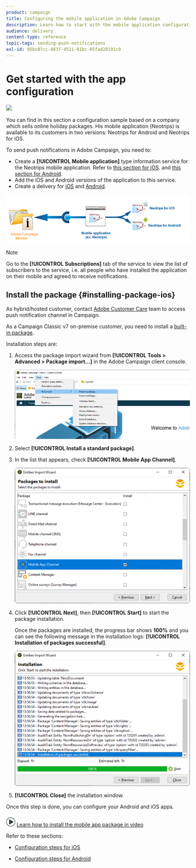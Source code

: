 ```yaml
---
product: campaign
title: Configuring the mobile application in Adobe Campaign 
description: Learn how to start with the mobile application configuration
audience: delivery
content-type: reference
topic-tags: sending-push-notifications
exl-id: 95bc07cc-8837-4511-81bc-05fad28191c9
---
```

# Get started with the app configuration

![](../../assets/common.svg)

You can find in this section a configuration sample based on a company which sells online holiday packages. His mobile application (Neotrips) is available to its customers in two versions: Neotrips for Android and Neotrips for iOS.

To send push notifications in Adobe Campaign, you need to:

* Create a **[!UICONTROL Mobile application]** type information service for the Neotrips mobile application. Refer to [this section for iOS](configuring-the-mobile-application.md#configuring-ios-service). and [this section for Android](configuring-the-mobile-application-android.md#configuring-android-service).
* Add the iOS and Android versions of the application to this service.
* Create a delivery for [iOS](create-notifications-ios.md) and [Android](create-notifications-android.md).

![](../assets/nmac_service_diagram.png)

>[!NOTE]
>
>Go to the **[!UICONTROL Subscriptions]** tab of the service to view the list of subscribers to the service, i.e. all people who have installed the application on their mobile and agreed to receive notifications.

## Install the package {#installing-package-ios}

As hybrid/hosted customer, contact [Adobe Customer Care](https://helpx.adobe.com/enterprise/admin-guide.html/enterprise/using/support-for-experience-cloud.ug.html) team to access push notification channel in Campaign. 

As a Campaign Classic v7 on-premise customer, you need to install a [built-in package](../../../../v7/installation/using/installing-campaign-standard-packages.md).

Installation steps are:

1. Access the package import wizard from **[!UICONTROL Tools > Advanced > Package import...]** in the Adobe Campaign client console.

   ![](../assets/package_ios.png)

1. Select **[!UICONTROL Install a standard package]**.

1. In the list that appears, check **[!UICONTROL Mobile App Channel]**.

   ![](../assets/package_ios_2.png)

1. Click **[!UICONTROL Next]**, then **[!UICONTROL Start]** to start the package installation.

   Once the packages are installed, the progress bar shows **100%** and you can see the following message in the installation logs: **[!UICONTROL Installation of packages successful]**.

   ![](../assets/package_ios_3.png)

1. **[!UICONTROL Close]** the installation window.

Once this step is done, you can configure your Android and iOS apps.


![](../assets/do-not-localize/how-to-video.png) [Learn how to install the mobile app package in video](https://experienceleague.adobe.com/docs/campaign-classic-learn/tutorials/sending-messages/push-channel/installing-the-mobile-app-channel.html?lang=en#sending-messages)


Refer to these sections:

* [Configuration steps for iOS](configuring-the-mobile-application.md)

* [Configuration steps for Android](configuring-the-mobile-application-android.md)

